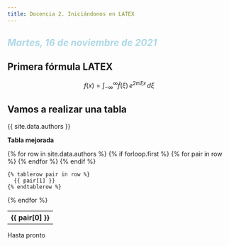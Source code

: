 ```yaml
---
title: Docencia 2. Iniciándonos en LATEX
---
```


## <span style="color:lightblue"> *Martes, 16 de noviembre de 2021* 

## Primera fórmula LATEX

$$f(x) = \int_{-\infty}^\infty \hat f(\xi)\,e^{2 \pi i \xi x} \,d\xi$$

## Vamos a realizar una tabla

{{ site.data.authors }}

 **Tabla mejorada**

<table>
  {% for row in site.data.authors %}
    {% if forloop.first %}
    <tr>
      {% for pair in row %}
        <th>{{ pair[0] }}</th>
      {% endfor %}
    </tr>
    {% endif %}

    {% tablerow pair in row %}
      {{ pair[1] }}
    {% endtablerow %}
  {% endfor %}
</table>

Hasta pronto